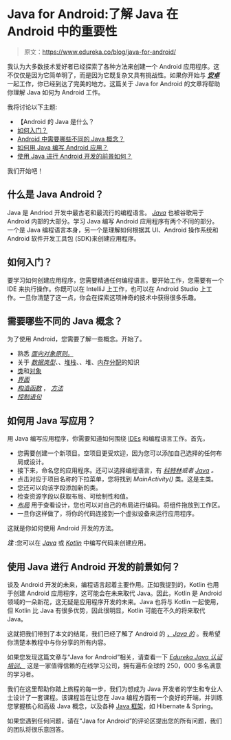 # Java for Android:了解 Java 在 Android 中的重要性

> 原文：<https://www.edureka.co/blog/java-for-android/>

我认为大多数技术爱好者已经探索了各种方法来创建一个 Android 应用程序。这不仅仅是因为它简单明了，而是因为它既复杂又具有挑战性。如果你开始与 ***[安卓](https://www.edureka.co/blog/android-tutorial/)*** 一起工作，你已经到达了完美的地方。这篇关于 Java for Android 的文章将帮助你理解 Java 如何为 Android 工作。

我将讨论以下主题:

*   【Android 的 Java 是什么？
*   [如何入门？](#How_to_go_about_learning?)
*   [Android 中需要哪些不同的 Java 概念？](#What_are_the_different_Java_concepts_required_in_Android?)
*   [如何用 Java 编写 Android 应用？](#writeAndroidapplicationsinJava?)
*   [使用 Java 进行 Android 开发的前景如何？](#What_is_the_future_of_Android_Development_using_Java?)

我们开始吧！

## **什么是 Java Android？**

Java 是 Andriod 开发中最古老和最流行的编程语言。 *[Java](https://www.edureka.co/blog/java-tutorial/)* 也被谷歌用于 Android 内部的大部分。学习 Java 编写 Android 应用程序有两个不同的部分。一个是 Java 编程语言本身，另一个是理解如何根据其 UI、Android 操作系统和 Android 软件开发工具包 (SDK)来创建应用程序。

## **如何入门？**

要学习如何创建应用程序，您需要精通任何编程语言。要开始工作，您需要有一个 IDE 来执行操作。你既可以在 IntelliJ 上工作，也可以在 Android Studio 上工作。一旦你清楚了这一点，你会在探索这项神奇的技术中获得很多乐趣。

## 需要哪些不同的 Java 概念？

为了使用 Android，您需要了解一些概念。开始了。

*   熟悉 *[面向对象原则。](https://www.edureka.co/blog/object-oriented-programming/)*
*   关于 *[数据类型](https://www.edureka.co/blog/data-types-in-java/)、*、[堆栈](https://www.edureka.co/blog/java-memory-allocation)、、堆、[内存分配](https://www.edureka.co/blog/java-memory-allocation)的知识
*   [类](https://www.edureka.co/blog/java-objects-and-classes/)和[对象](https://www.edureka.co/blog/java-object/)
*   *[界面](https://www.edureka.co/blog/java-interface/)*
*   *[构造函数](https://www.edureka.co/blog/constructor-in-java/)* ， *[方法](https://www.edureka.co/blog/java-methods/)*
*   *[控制语句](https://www.edureka.co/blog/control-statements-in-java/)*

## **如何用 Java 写应用？**

用 Java 编写应用程序，你需要知道如何围绕 [IDEs](https://www.edureka.co/blog/top-10-java-ide/) 和编程语言工作。首先，

*   您需要创建一个新项目。空项目更受欢迎，因为您可以添加自己选择的任何布局或设计。
*   接下来，命名您的应用程序。还可以选择编程语言，有 *[科特林](https://www.edureka.co/blog/kotlin-programming-language/)或者 [Java](https://www.edureka.co/blog/what-is-java/) 。*
*   点击对应于项目名称的下拉菜单，您将找到 *MainActivity()* 类。这是主类。
*   您还可以向该字段添加新的类。
*   检查资源字段以获取布局、可绘制性和值。
*   *[布局](https://www.edureka.co/blog/android-ui-design/)* 用于查看设计，您也可以对自己的布局进行编码。将组件拖放到工作区。
*   一旦你这样做了，将你的代码连接到一个虚拟设备来运行应用程序。

这就是你如何使用 Android 开发的方法。

***注*** :您可以在 *[Java](https://www.edureka.co/blog/what-is-java/)* 或 *[Kotlin](https://www.edureka.co/blog/what-is-kotlin/)* 中编写代码来创建应用。

## **使用 Java 进行 Android 开发的前景如何？**

谈及 Android 开发的未来，编程语言起着主要作用。正如我提到的，Kotlin 也用于创建 Android 应用程序，这可能会在未来取代 Java。因此，Kotlin 是 Android 领域的一朵新花，这无疑是应用程序开发的未来。Java 也将与 Kotlin 一起使用，但 Kotlin 比 Java 有很多优势，因此很明显，Kotlin 可能在不久的将来取代 Java。

这就把我们带到了本文的结尾，我们已经了解了 Android 的 [*、Java 的*](https://www.edureka.co/blog/java-tutorial/) 。我希望你清楚本教程中与你分享的所有内容。

如果您发现这篇文章与“Java for Android”相关，请查看一下  [*Edureka Java 认证培训*、](https://www.edureka.co/java-j2ee-training-course) 这是一家值得信赖的在线学习公司，拥有遍布全球的 250，000 多名满意的学习者。

我们在这里帮助你踏上旅程的每一步，我们为想成为 Java 开发者的学生和专业人士设计了一套课程。该课程旨在让您在 Java 编程方面有一个良好的开端，并训练您掌握核心和高级 Java 概念，以及各种 [Java 框架](https://www.edureka.co/blog/java-frameworks/)，如 Hibernate & Spring。

如果您遇到任何问题，请在“Java for Android”的评论区提出您的所有问题，我们的团队将很乐意回答。